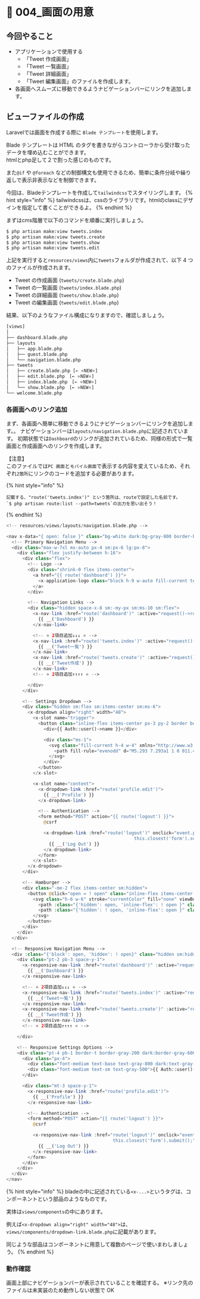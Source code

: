 # 🚅 004\_画面の用意

## 今回やること

* アプリケーションで使用する
  * 「Tweet 作成画面」
  * 「Tweet 一覧画面」
  * 「Tweet 詳細画面」
  * 「Tweet 編集画面」のファイルを作成します。
* 各画面へスムーズに移動できるようナビゲーションバーにリンクを追加します。

## ビューファイルの作成

Laravelでは画面を作成する際に `Blade テンプレート`を使用します。

&#x20;Blade テンプレートは HTML のタグを書きながらコントローラから受け取ったデータを埋め込むことができます。
<br>
htmlとphp足して２で割った感じのものです。

また`@if` や `@foreach` などの制御構文も使用できるため、簡単に条件分岐や繰り返しで表示非表示などを制御できます。

今回は、Bladeテンプレートを作成して`tailwindcss`でスタイリングします。
{% hint style="info" %}
tailwindcssは、cssのライブラリです。htmlのclassにデザインを指定して書くことができるよ。
{% endhint %}


まずはcms階層で以下のコマンドを順番に実行しましょう。

```bash
$ php artisan make:view tweets.index
$ php artisan make:view tweets.create
$ php artisan make:view tweets.show
$ php artisan make:view tweets.edit
```

上記を実行すると`resources/views`内に`tweets`フォルダが作成されて、以下 4 つのファイルが作成されます。

* Tweet の作成画面 (`tweets/create.blade.php`)
* Tweet の一覧画面 (`tweets/index.blade.php`)
* Tweet の詳細画面 (`tweets/show.blade.php`)
* Tweet の編集画面 (`tweets/edit.blade.php`)

結果、以下のようなファイル構成になりますので、確認しましょう。

```bash
[views]
│
├── dashboard.blade.php
├── layouts
│   ├── app.blade.php
│   ├── guest.blade.php
│   └── navigation.blade.php
├── tweets
│   ├── create.blade.php [← ⭐️NEW⭐️]
│   ├── edit.blade.php　[← ⭐️NEW⭐️]
│   ├── index.blade.php　[← ⭐️NEW⭐️]
│   └── show.blade.php　[← ⭐️NEW⭐️]
└── welcome.blade.php

```

### 各画面へのリンク追加

まず、各画面へ簡単に移動できるようにナビゲーションバーにリンクを追加します。。
&#x20;
ナビゲーションバーは`layouts/navigation.blade.php`に記述されています。
&#x20;
初期状態では`Dashboard`のリンクが追加されているため、同様の形式で一覧画面と作成画面へのリンクを作成します。
&#x20;

【注意】<br>
このファイルでは`PC 画面`と`モバイル画面`で表示する内容を変えているため、それぞれ`2箇所`にリンクのコードを追加する必要があります。

{% hint style="info" %}
```
記載する、"route('tweets.index')" という箇所は、routeで設定した名前です。
`$ php artisan route:list --path=tweets`の出力を思い出そう！
```
{% endhint %}

```php
<!-- resources/views/layouts/navigation.blade.php -->

<nav x-data="{ open: false }" class="bg-white dark:bg-gray-800 border-b border-gray-100 dark:border-gray-700">
  <!-- Primary Navigation Menu -->
  <div class="max-w-7xl mx-auto px-4 sm:px-6 lg:px-8">
    <div class="flex justify-between h-16">
      <div class="flex">
        <!-- Logo -->
        <div class="shrink-0 flex items-center">
          <a href="{{ route('dashboard') }}">
            <x-application-logo class="block h-9 w-auto fill-current text-gray-800 dark:text-gray-200" />
          </a>
        </div>

        <!-- Navigation Links -->
        <div class="hidden space-x-8 sm:-my-px sm:ms-10 sm:flex">
          <x-nav-link :href="route('dashboard')" :active="request()->routeIs('dashboard')">
            {{ __('Dashboard') }}
          </x-nav-link>

          <!-- ⭐️ 2項目追加↓↓↓ ⭐️ -->
          <x-nav-link :href="route('tweets.index')" :active="request()->routeIs('tweets.index')">
            {{ __('Tweet一覧') }}
          </x-nav-link>
          <x-nav-link :href="route('tweets.create')" :active="request()->routeIs('tweets.create')">
            {{ __('Tweet作成') }}
          </x-nav-link>
          <!-- ⭐️ 2項目追加↑↑↑↑ ⭐️ -->

        </div>
      </div>

      <!-- Settings Dropdown -->
      <div class="hidden sm:flex sm:items-center sm:ms-6">
        <x-dropdown align="right" width="48">
          <x-slot name="trigger">
            <button class="inline-flex items-center px-3 py-2 border border-transparent text-sm leading-4 font-medium rounded-md text-gray-500 dark:text-gray-400 bg-white dark:bg-gray-800 hover:text-gray-700 dark:hover:text-gray-300 focus:outline-none transition ease-in-out duration-150">
              <div>{{ Auth::user()->name }}</div>

              <div class="ms-1">
                <svg class="fill-current h-4 w-4" xmlns="http://www.w3.org/2000/svg" viewBox="0 0 20 20">
                  <path fill-rule="evenodd" d="M5.293 7.293a1 1 0 011.414 0L10 10.586l3.293-3.293a1 1 0 111.414 1.414l-4 4a1 1 0 01-1.414 0l-4-4a1 1 0 010-1.414z" clip-rule="evenodd" />
                </svg>
              </div>
            </button>
          </x-slot>

          <x-slot name="content">
            <x-dropdown-link :href="route('profile.edit')">
              {{ __('Profile') }}
            </x-dropdown-link>

            <!-- Authentication -->
            <form method="POST" action="{{ route('logout') }}">
              @csrf

              <x-dropdown-link :href="route('logout')" onclick="event.preventDefault();
                                                this.closest('form').submit();">
                {{ __('Log Out') }}
              </x-dropdown-link>
            </form>
          </x-slot>
        </x-dropdown>
      </div>

      <!-- Hamburger -->
      <div class="-me-2 flex items-center sm:hidden">
        <button @click="open = ! open" class="inline-flex items-center justify-center p-2 rounded-md text-gray-400 dark:text-gray-500 hover:text-gray-500 dark:hover:text-gray-400 hover:bg-gray-100 dark:hover:bg-gray-900 focus:outline-none focus:bg-gray-100 dark:focus:bg-gray-900 focus:text-gray-500 dark:focus:text-gray-400 transition duration-150 ease-in-out">
          <svg class="h-6 w-6" stroke="currentColor" fill="none" viewBox="0 0 24 24">
            <path :class="{'hidden': open, 'inline-flex': ! open }" class="inline-flex" stroke-linecap="round" stroke-linejoin="round" stroke-width="2" d="M4 6h16M4 12h16M4 18h16" />
            <path :class="{'hidden': ! open, 'inline-flex': open }" class="hidden" stroke-linecap="round" stroke-linejoin="round" stroke-width="2" d="M6 18L18 6M6 6l12 12" />
          </svg>
        </button>
      </div>
    </div>
  </div>

  <!-- Responsive Navigation Menu -->
  <div :class="{'block': open, 'hidden': ! open}" class="hidden sm:hidden">
    <div class="pt-2 pb-3 space-y-1">
      <x-responsive-nav-link :href="route('dashboard')" :active="request()->routeIs('dashboard')">
        {{ __('Dashboard') }}
      </x-responsive-nav-link>

      <!-- ⭐️ 2項目追加↓↓↓ ⭐️ -->
      <x-responsive-nav-link :href="route('tweets.index')" :active="request()->routeIs('tweets.index')">
        {{ __('Tweet一覧') }}
      </x-responsive-nav-link>
      <x-responsive-nav-link :href="route('tweets.create')" :active="request()->routeIs('tweets.create')">
        {{ __('Tweet作成') }}
      </x-responsive-nav-link>
      <!-- ⭐️ 2項目追加↑↑↑↑ ⭐️ -->

    </div>

    <!-- Responsive Settings Options -->
    <div class="pt-4 pb-1 border-t border-gray-200 dark:border-gray-600">
      <div class="px-4">
        <div class="font-medium text-base text-gray-800 dark:text-gray-200">{{ Auth::user()->name }}</div>
        <div class="font-medium text-sm text-gray-500">{{ Auth::user()->email }}</div>
      </div>

      <div class="mt-3 space-y-1">
        <x-responsive-nav-link :href="route('profile.edit')">
          {{ __('Profile') }}
        </x-responsive-nav-link>

        <!-- Authentication -->
        <form method="POST" action="{{ route('logout') }}">
          @csrf

          <x-responsive-nav-link :href="route('logout')" onclick="event.preventDefault();
                                        this.closest('form').submit();">
            {{ __('Log Out') }}
          </x-responsive-nav-link>
        </form>
      </div>
    </div>
  </div>
</nav>

```

{% hint style="info" %}
bladeの中に記述されている`<x-...>`というタグは、コンポーネントという部品のようなものです。&#x20;

実体は`views/components`の中にあります。

例えば`<x-dropdown align="right" width="48">`は、`views/components/dropdown-link.blade.php`に記載があります。&#x20;

同じような部品はコンポーネントに用意して複数のページで使いまわしましょう。
{% endhint %}

### 動作確認

画面上部にナビゲーションバーが表示されていることを確認する。 ※リンク先のファイルは未実装のため動作しない状態で OK
